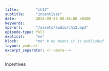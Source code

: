 ```yaml
---
title:        "ch12"
subtitle:     "Incentives"
date:         2024-09-29 08:36:00 +0200
keywords:
mp3-url:      "/assets/audio/ch12.mp3"
episode-type: full
explicit:     "no"
block:        "no" # no means it is published
layout: podcast
excerpt_separator: <!--more-->
---
```

Incentives
<!--more-->
